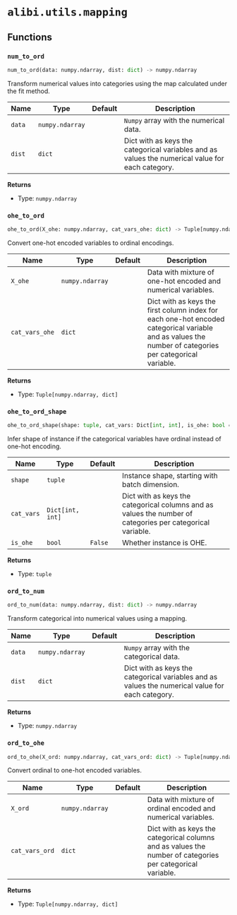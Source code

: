 # `alibi.utils.mapping`
## Functions
### `num_to_ord`

```python
num_to_ord(data: numpy.ndarray, dist: dict) -> numpy.ndarray
```

Transform numerical values into categories using the map calculated under the fit method.

| Name | Type | Default | Description |
| ---- | ---- | ------- | ----------- |
| `data` | `numpy.ndarray` |  | `Numpy` array with the numerical data. |
| `dist` | `dict` |  | Dict with as keys the categorical variables and as values the numerical value for each category. |

**Returns**
- Type: `numpy.ndarray`

### `ohe_to_ord`

```python
ohe_to_ord(X_ohe: numpy.ndarray, cat_vars_ohe: dict) -> Tuple[numpy.ndarray, dict]
```

Convert one-hot encoded variables to ordinal encodings.

| Name | Type | Default | Description |
| ---- | ---- | ------- | ----------- |
| `X_ohe` | `numpy.ndarray` |  | Data with mixture of one-hot encoded and numerical variables. |
| `cat_vars_ohe` | `dict` |  | Dict with as keys the first column index for each one-hot encoded categorical variable and as values the number of categories per categorical variable. |

**Returns**
- Type: `Tuple[numpy.ndarray, dict]`

### `ohe_to_ord_shape`

```python
ohe_to_ord_shape(shape: tuple, cat_vars: Dict[int, int], is_ohe: bool = False) -> tuple
```

Infer shape of instance if the categorical variables have ordinal instead of one-hot encoding.

| Name | Type | Default | Description |
| ---- | ---- | ------- | ----------- |
| `shape` | `tuple` |  | Instance shape, starting with batch dimension. |
| `cat_vars` | `Dict[int, int]` |  | Dict with as keys the categorical columns and as values the number of categories per categorical variable. |
| `is_ohe` | `bool` | `False` | Whether instance is OHE. |

**Returns**
- Type: `tuple`

### `ord_to_num`

```python
ord_to_num(data: numpy.ndarray, dist: dict) -> numpy.ndarray
```

Transform categorical into numerical values using a mapping.

| Name | Type | Default | Description |
| ---- | ---- | ------- | ----------- |
| `data` | `numpy.ndarray` |  | `Numpy` array with the categorical data. |
| `dist` | `dict` |  | Dict with as keys the categorical variables and as values the numerical value for each category. |

**Returns**
- Type: `numpy.ndarray`

### `ord_to_ohe`

```python
ord_to_ohe(X_ord: numpy.ndarray, cat_vars_ord: dict) -> Tuple[numpy.ndarray, dict]
```

Convert ordinal to one-hot encoded variables.

| Name | Type | Default | Description |
| ---- | ---- | ------- | ----------- |
| `X_ord` | `numpy.ndarray` |  | Data with mixture of ordinal encoded and numerical variables. |
| `cat_vars_ord` | `dict` |  | Dict with as keys the categorical columns and as values the number of categories per categorical variable. |

**Returns**
- Type: `Tuple[numpy.ndarray, dict]`
